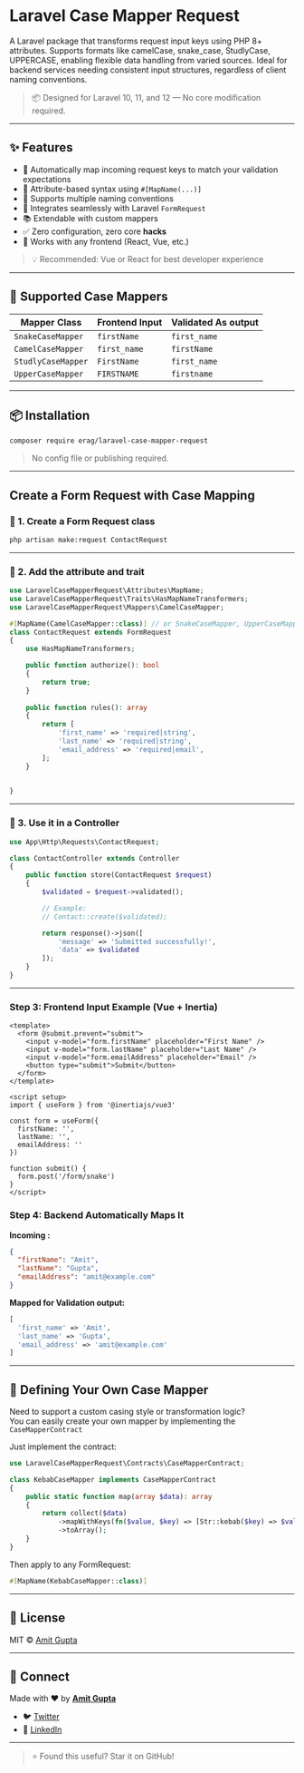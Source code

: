 # Laravel Case Mapper Request

A Laravel package that transforms request input keys using PHP 8+ attributes. Supports formats like camelCase, snake_case, StudlyCase, UPPERCASE, enabling flexible data handling from varied sources. Ideal for backend services needing consistent input structures, regardless of client naming conventions.
> 📦 Designed for Laravel 10, 11, and 12 — No core modification required.

---

## ✨ Features

* 🧠 Automatically map incoming request keys to match your validation expectations
* 🧩 Attribute-based syntax using `#[MapName(...)]`
* 🔄 Supports multiple naming conventions
* 🧩 Integrates seamlessly with Laravel `FormRequest`
* 📚 Extendable with custom mappers
* ✅ Zero configuration, zero core **hacks**
* 🎨 Works with any frontend (React, Vue, etc.)

> 💡 Recommended: Vue or React for best developer experience

---

## 🔧 Supported Case Mappers

| Mapper Class       | Frontend Input | Validated As output |
|--------------------|----------------|---------------------|
| `SnakeCaseMapper`  | `firstName`    | `first_name`        |
| `CamelCaseMapper`  | `first_name`   | `firstName`         |
| `StudlyCaseMapper` | `FirstName`    | `first_name`        |
| `UpperCaseMapper`  | `FIRSTNAME`    | `firstname`         |

---

## 📦 Installation

```bash
composer require erag/laravel-case-mapper-request
```

> No config file or publishing required.

---
##  Create a Form Request with Case Mapping

### 🧩 1. Create a Form Request class

```bash
php artisan make:request ContactRequest
```

---

### 🧩 2. Add the attribute and trait

```php
use LaravelCaseMapperRequest\Attributes\MapName;
use LaravelCaseMapperRequest\Traits\HasMapNameTransformers;
use LaravelCaseMapperRequest\Mappers\CamelCaseMapper;

#[MapName(CamelCaseMapper::class)] // or SnakeCaseMapper, UpperCaseMapper, etc.
class ContactRequest extends FormRequest
{
    use HasMapNameTransformers;

    public function authorize(): bool
    {
        return true;
    }
    
    public function rules(): array
    {
        return [
            'first_name' => 'required|string',
            'last_name' => 'required|string',
            'email_address' => 'required|email',
        ];
    }

   
}
```

---

### 🧩 3. Use it in a Controller

```php
use App\Http\Requests\ContactRequest;

class ContactController extends Controller
{
    public function store(ContactRequest $request)
    {
        $validated = $request->validated();

        // Example:
        // Contact::create($validated);

        return response()->json([
            'message' => 'Submitted successfully!',
            'data' => $validated
        ]);
    }
}
```

---

### Step 3: Frontend Input Example (Vue + Inertia)

```vue
<template>
  <form @submit.prevent="submit">
    <input v-model="form.firstName" placeholder="First Name" />
    <input v-model="form.lastName" placeholder="Last Name" />
    <input v-model="form.emailAddress" placeholder="Email" />
    <button type="submit">Submit</button>
  </form>
</template>

<script setup>
import { useForm } from '@inertiajs/vue3'

const form = useForm({
  firstName: '',
  lastName: '',
  emailAddress: ''
})

function submit() {
  form.post('/form/snake')
}
</script>
```

### Step 4: Backend Automatically Maps It

**Incoming :**

```json
{
  "firstName": "Amit",
  "lastName": "Gupta",
  "emailAddress": "amit@example.com"
}
```

**Mapped for Validation output:**

```php
[
  'first_name' => 'Amit',
  'last_name' => 'Gupta',
  'email_address' => 'amit@example.com'
]
```

---

## 🧠 Defining Your Own Case Mapper

Need to support a custom casing style or transformation logic?  
You can easily create your own mapper by implementing the `CaseMapperContract`

Just implement the contract:

```php
use LaravelCaseMapperRequest\Contracts\CaseMapperContract;

class KebabCaseMapper implements CaseMapperContract
{
    public static function map(array $data): array
    {
        return collect($data)
            ->mapWithKeys(fn($value, $key) => [Str::kebab($key) => $value])
            ->toArray();
    }
}
```

Then apply to any FormRequest:

```php
#[MapName(KebabCaseMapper::class)]
```

---

## 📄 License

MIT © [Amit Gupta](https://github.com/eramitgupta)

---

## 🔗 Connect

Made with ❤️ by **[Amit Gupta](https://github.com/eramitgupta)**

* 🐦 [Twitter](https://twitter.com/_eramitgupta)
* 💼 [LinkedIn](https://linkedin.com/in/eramitgupta)

---

> ⭐ Found this useful? Star it on GitHub!
